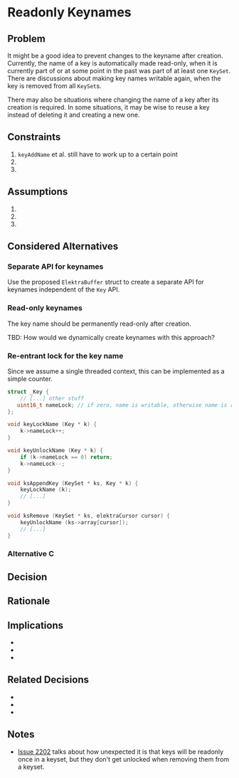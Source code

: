 # Readonly Keynames

## Problem

It might be a good idea to prevent changes to the keyname after creation.
Currently, the name of a key is automatically made read-only, when it is currently part of or at some point in the past was part of at least one `KeySet`.
There are discussions about making key names writable again, when the key is removed from all `KeySet`s.

There may also be situations where changing the name of a key after its creation is required.
In some situations, it may be wise to reuse a key instead of deleting it and creating a new one.

## Constraints

1. `keyAddName` et al. still have to work up to a certain point
2.
3.

## Assumptions

1.
2.
3.

## Considered Alternatives

### Separate API for keynames

Use the proposed `ElektraBuffer` struct to create a separate API for keynames independent of the `Key` API.

### Read-only keynames

The key name should be permanently read-only after creation.

TBD: How would we dynamically create keynames with this approach?

### Re-entrant lock for the key name

Since we assume a single threaded context, this can be implemented as a simple counter.

```c
struct _Key {
    // [...] other stuff
   uint16_t nameLock; // if zero, name is writable, otherwise name is readonly
};

void keyLockName (Key * k) {
    k->nameLock++;
}

void keyUnlockName (Key * k) {
    if (k->nameLock == 0) return;
    k->nameLock--;
}

void ksAppendKey (KeySet * ks, Key * k) {
    keyLockName (k);
    // [...]
}

void ksRemove (KeySet * ks, elektraCursor cursor) {
    keyUnlockName (ks->array[cursor]);
    // [...]
}
```

### Alternative C

## Decision

## Rationale

## Implications

-
-
-

## Related Decisions

- []()
- []()
- []()

## Notes

- [Issue 2202](https://issues.libelektra.org/2202) talks about how unexpected it is that keys will be readonly once in a keyset, but they don't get unlocked when removing them from a keyset.
